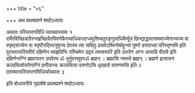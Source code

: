 +++
title = "०६"

+++
अथ प्रथमप्रश्ने षष्ठोऽध्यायः

अथातः परिस्तरणविधिं व्याख्यास्यामः १
दर्भैरविच्छिन्नाग्रैरनखच्छिन्नैरविवर्णकैरव्याधिकरदग्धमूलैश्चतुरङ्गुलाधिकैर्मूलं छिन्द्याद्धस्तसममाज्येनाभ्यज्य वा स्पृष्ट्वाज्येन वा स्पृष्टैरद्भिरनुमृज्य देवस्य त्वा सवितुः प्रसवेऽश्विनोर्बाहुभ्यां पूष्णो हस्ताभ्यां परिस्तृणामि इति पुरस्तात्परिस्तीर्य दक्षिणेन व्याहृतिभिः पश्चिमेन उद्वयं तमसस्परि इति उत्तरेण अग्न आयाहि वीतये इति दक्षिणेनाग्निं ब्रह्मायतन उपवेश्य ॐ भूर्भुवस्सुवरॐ ब्रह्मन् । ब्रह्मासि नमस्ते ब्रह्मन् । ब्रह्मणे इत्यासनं कल्पयित्वोत्तरेणाग्निं प्रणीताभ्यः कल्पयित्वा वरुणोऽसि धृतव्रतो वारुणमसि इति २
एतस्मात्परिस्तरणविधिर्व्याख्यातः ३   

इति बोधायनीये गृह्यशेषे प्रथमप्रश्ने षष्ठोऽध्यायः
